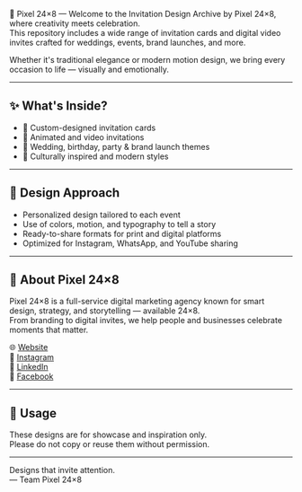 💌 Pixel 24×8 — 
Welcome to the Invitation Design Archive by Pixel 24×8, where creativity meets celebration.  
This repository includes a wide range of invitation cards and digital video invites crafted for weddings, events, brand launches, and more.

Whether it's traditional elegance or modern motion design, we bring every occasion to life — visually and emotionally.

---

## ✨ What's Inside?

- 🪪 Custom-designed invitation cards  
- 🎥 Animated and video invitations  
- 💍 Wedding, birthday, party & brand launch themes  
- 🎨 Culturally inspired and modern styles

---

## 🎨 Design Approach

- Personalized design tailored to each event  
- Use of colors, motion, and typography to tell a story  
- Ready-to-share formats for print and digital platforms  
- Optimized for Instagram, WhatsApp, and YouTube sharing

---

## 📌 About Pixel 24×8

Pixel 24×8 is a full-service digital marketing agency known for smart design, strategy, and storytelling — available 24×8.  
From branding to digital invites, we help people and businesses celebrate moments that matter.
  
🌐 [Website](https://pixel24x8.digital)  
📸 [Instagram](https://www.instagram.com/pixel24x8/)  
💼 [LinkedIn](https://www.linkedin.com/in/pixel-24x8/)  
📘 [Facebook](https://www.facebook.com/profile.php?id=61571934517991)

---

## 📎 Usage

These designs are for showcase and inspiration only.  
Please do not copy or reuse them without permission.

---

Designs that invite attention.  
— Team Pixel 24×8
